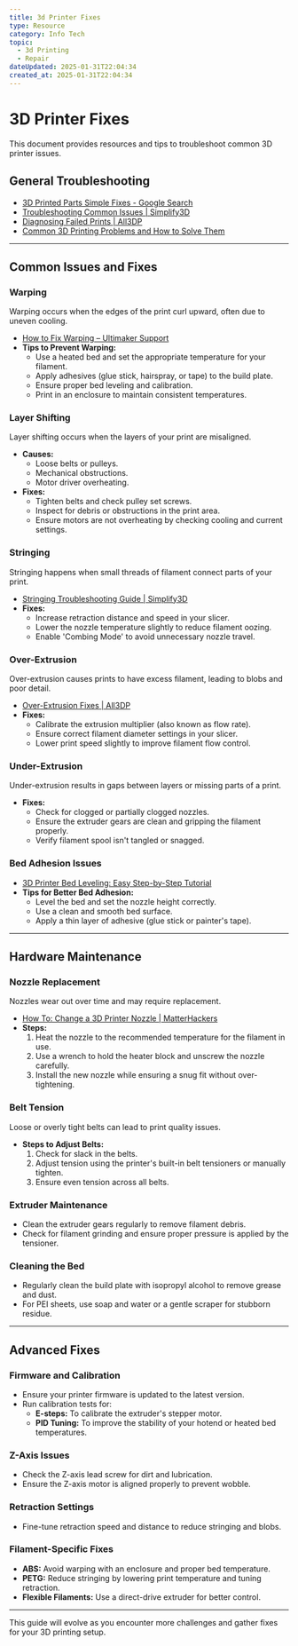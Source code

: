 ```yaml
---
title: 3d Printer Fixes
type: Resource
category: Info Tech
topic:
  - 3d Printing
  - Repair
dateUpdated: 2025-01-31T22:04:34
created_at: 2025-01-31T22:04:34
---
```

# 3D Printer Fixes
This document provides resources and tips to troubleshoot common 3D printer issues.
## General Troubleshooting
- [3D Printed Parts Simple Fixes - Google Search](https://www.google.com/search?q=3d+printed+parts+simple+fixes)
- [Troubleshooting Common Issues | Simplify3D](https://www.simplify3d.com/support/print-quality-troubleshooting/)
- [Diagnosing Failed Prints | All3DP](https://all3dp.com/2/failed-3d-prints-how-to-diagnose-and-fix/)
- [Common 3D Printing Problems and How to Solve Them](https://all3dp.com/1/common-3d-printing-problems/)

---

## Common Issues and Fixes

### Warping
Warping occurs when the edges of the print curl upward, often due to uneven cooling.
- [How to Fix Warping – Ultimaker Support](https://support.ultimaker.com/hc/en-us/articles/360012113239-How-to-fix-warping)
- **Tips to Prevent Warping:**
  - Use a heated bed and set the appropriate temperature for your filament.
  - Apply adhesives (glue stick, hairspray, or tape) to the build plate.
  - Ensure proper bed leveling and calibration.
  - Print in an enclosure to maintain consistent temperatures.

### Layer Shifting
Layer shifting occurs when the layers of your print are misaligned.
- **Causes:**
  - Loose belts or pulleys.
  - Mechanical obstructions.
  - Motor driver overheating.
- **Fixes:**
  - Tighten belts and check pulley set screws.
  - Inspect for debris or obstructions in the print area.
  - Ensure motors are not overheating by checking cooling and current settings.

### Stringing
Stringing happens when small threads of filament connect parts of your print.
- [Stringing Troubleshooting Guide | Simplify3D](https://www.simplify3d.com/support/articles/retraction-settings/)
- **Fixes:**
  - Increase retraction distance and speed in your slicer.
  - Lower the nozzle temperature slightly to reduce filament oozing.
  - Enable 'Combing Mode' to avoid unnecessary nozzle travel.

### Over-Extrusion
Over-extrusion causes prints to have excess filament, leading to blobs and poor detail.
- [Over-Extrusion Fixes | All3DP](https://all3dp.com/2/over-extrusion-3d-printing/)
- **Fixes:**
  - Calibrate the extrusion multiplier (also known as flow rate).
  - Ensure correct filament diameter settings in your slicer.
  - Lower print speed slightly to improve filament flow control.

### Under-Extrusion
Under-extrusion results in gaps between layers or missing parts of a print.
- **Fixes:**
  - Check for clogged or partially clogged nozzles.
  - Ensure the extruder gears are clean and gripping the filament properly.
  - Verify filament spool isn't tangled or snagged.

### Bed Adhesion Issues
- [3D Printer Bed Leveling: Easy Step-by-Step Tutorial](https://all3dp.com/2/3d-printer-bed-leveling-step-by-step-tutorial/)
- **Tips for Better Bed Adhesion:**
  - Level the bed and set the nozzle height correctly.
  - Use a clean and smooth bed surface.
  - Apply a thin layer of adhesive (glue stick or painter's tape).

---

## Hardware Maintenance

### Nozzle Replacement
Nozzles wear out over time and may require replacement.
- [How To: Change a 3D Printer Nozzle | MatterHackers](https://www.matterhackers.com/articles/how-to-change-a-3d-printer-nozzle)
- **Steps:**
  1. Heat the nozzle to the recommended temperature for the filament in use.
  2. Use a wrench to hold the heater block and unscrew the nozzle carefully.
  3. Install the new nozzle while ensuring a snug fit without over-tightening.

### Belt Tension
Loose or overly tight belts can lead to print quality issues.
- **Steps to Adjust Belts:**
  1. Check for slack in the belts.
  2. Adjust tension using the printer's built-in belt tensioners or manually tighten.
  3. Ensure even tension across all belts.

### Extruder Maintenance
- Clean the extruder gears regularly to remove filament debris.
- Check for filament grinding and ensure proper pressure is applied by the tensioner.

### Cleaning the Bed
- Regularly clean the build plate with isopropyl alcohol to remove grease and dust.
- For PEI sheets, use soap and water or a gentle scraper for stubborn residue.

---

## Advanced Fixes

### Firmware and Calibration
- Ensure your printer firmware is updated to the latest version.
- Run calibration tests for:
  - **E-steps:** To calibrate the extruder's stepper motor.
  - **PID Tuning:** To improve the stability of your hotend or heated bed temperatures.

### Z-Axis Issues
- Check the Z-axis lead screw for dirt and lubrication.
- Ensure the Z-axis motor is aligned properly to prevent wobble.

### Retraction Settings
- Fine-tune retraction speed and distance to reduce stringing and blobs.

### Filament-Specific Fixes
- **ABS:** Avoid warping with an enclosure and proper bed temperature.
- **PETG:** Reduce stringing by lowering print temperature and tuning retraction.
- **Flexible Filaments:** Use a direct-drive extruder for better control.

---

This guide will evolve as you encounter more challenges and gather fixes for your 3D printing setup.
